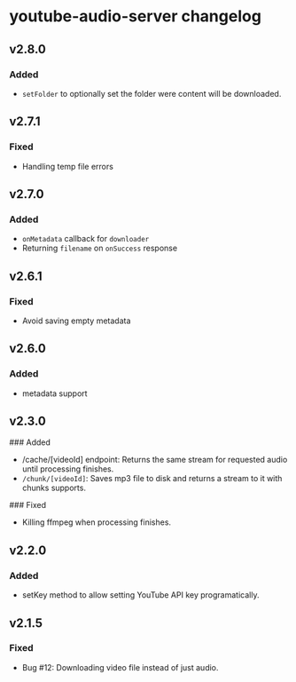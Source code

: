 # youtube-audio-server changelog

## v2.8.0

### Added

- `setFolder` to optionally set the folder were content will be downloaded.

## v2.7.1

### Fixed

- Handling temp file errors

## v2.7.0

### Added

- `onMetadata` callback for `downloader`
- Returning `filename` on `onSuccess` response

## v2.6.1

### Fixed

- Avoid saving empty metadata

## v2.6.0

### Added

- metadata support

## v2.3.0

### Added

- /cache/[videoId] endpoint: Returns the same stream for requested audio
  until processing finishes.
- `/chunk/[videoId]`: Saves mp3 file to disk and returns a stream to it
  with chunks supports.

### Fixed

- Killing ffmpeg when processing finishes.

## v2.2.0

### Added

- setKey method to allow setting YouTube API key programatically.

## v2.1.5

### Fixed

- Bug #12: Downloading video file instead of just audio.
